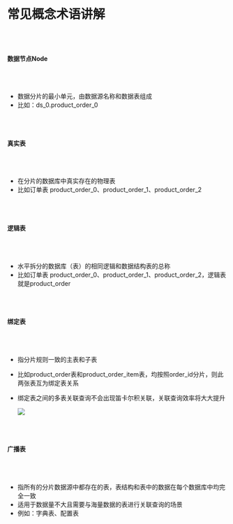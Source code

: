 # **常见概念术语讲解**

 <br></br>

#### 数据节点Node

 <br></br>

- 数据分片的最小单元，由数据源名称和数据表组成
- 比如：ds_0.product_order_0

 <br></br>

#### 真实表

 <br></br>

- 在分片的数据库中真实存在的物理表
- 比如订单表 product_order_0、product_order_1、product_order_2

 <br></br>

#### 逻辑表

 <br></br>

- 水平拆分的数据库（表）的相同逻辑和数据结构表的总称
- 比如订单表 product_order_0、product_order_1、product_order_2，逻辑表就是product_order

 <br></br>

#### 绑定表

 <br></br>

- 指分片规则一致的主表和子表

- 比如product_order表和product_order_item表，均按照order_id分片，则此两张表互为绑定表关系

- 绑定表之间的多表关联查询不会出现笛卡尔积关联，关联查询效率将大大提升

  ![](https://file.xdclass.net/note/2022/shardingjdbc/img/image-20211125120921994.png)

 <br></br>

#### 广播表

 <br></br>

- 指所有的分片数据源中都存在的表，表结构和表中的数据在每个数据库中均完全一致
- 适用于数据量不大且需要与海量数据的表进行关联查询的场景
- 例如：字典表、配置表